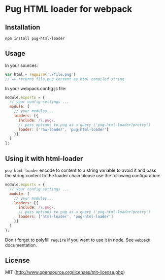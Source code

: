 # Pug HTML loader for webpack

## Installation

`npm install pug-html-loader`

## Usage

In your sources:

``` javascript
var html = require('./file.pug')
// => returns file.pug content as html compiled string
```

In your webpack.config.js  file:

```javascript
module.exports = {
  // your config settings ...
  module: [
    // your modules...
    loaders: [{
      include: /\.pug/,
      // pass options to pug as a query ('pug-html-loader?pretty')
      loader: ['raw-loader', 'pug-html-loader']
    }]
  ]
};
```

## Using it with html-loader

`pug-html-loader` encode to content to a string variable to avoid it and pass the string content to the loader chain please use the following configuration:

```javascript
module.exports = {
  // your config settings ...
  module: [
    // your modules...
    loaders: [{
      include: /\.pug/,
      // pass options to pug as a query ('pug-html-loader?pretty')
      loaders: ['html-loader', 'pug-html-loader']
    }]
  ]
};
```


Don't forget to polyfill `require` if you want to use it in node.
See `webpack` documentation.

## License

MIT (http://www.opensource.org/licenses/mit-license.php)
